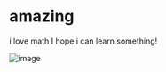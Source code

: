 # amazing

i love math
I hope i can learn something!


![image](https://github.com/hhwhyf/haha/blob/master/git.jpg)
